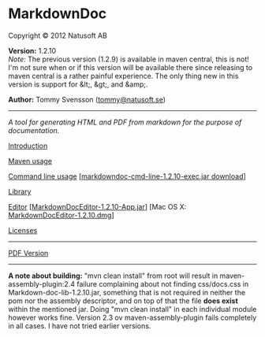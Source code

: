 # MarkdownDoc

Copyright © 2012 Natusoft AB

__Version:__ 1.2.10  
_Note:_ The previous version (1.2.9) is available in maven central, this is not! I'm not sure when or if this version will be available there since releasing to maven central is a rather painful experience. The only thing new in this version is support for &amp;lt;, &amp;gt;, and &amp;amp;.

__Author:__ Tommy Svensson (tommy@natusoft.se)

----

_A tool for generating HTML and PDF from markdown for the purpose of documentation._

[Introduction](https://github.com/tombensve/MarkdownDoc/blob/master/Docs/MarkdownDoc.md)

[Maven usage](https://github.com/tombensve/MarkdownDoc/blob/master/MavenPlugin/docs/MarkdownDoc-Maven-Plugin.md)

[Command line usage](https://github.com/tombensve/MarkdownDoc/blob/master/CommandLine/docs/MarkdownDoc-CommandLine.md) \[[markdowndoc-cmd-line-1.2.10-exec.jar download](http://download.natusoft.se/tools/markdowndoc-cmd-line-1.2.10-exec.jar)\] 

[Library](https://github.com/tombensve/MarkdownDoc/blob/master/Library/docs/MarkdownDoc-Library.md)

[Editor](https://github.com/tombensve/MarkdownDoc/blob/master/Editor/docs/MarkdownDoc-Editor.md) \[[MarkdownDocEditor-1.2.10-App.jar](http://download.natusoft.se/tools/MarkdownDocEditor-1.2.10-App.jar)\] \[Mac OS X: [MarkdownDocEditor-1.2.10.dmg](http://download.natusoft.se/tools/MarkdownDocEditor-1.2.10.dmg)\]

[Licenses](https://github.com/tombensve/MarkdownDoc/blob/master/Docs/licenses.md)

----

[PDF Version](https://github.com/tombensve/MarkdownDoc/blob/master/Docs/MarkdownDoc-User-Guide.pdf)

----

__A note about building:__ "mvn clean install" from root will result in maven-assembly-plugin:2.4 failure complaining about not finding css/docs.css in Markdown-doc-lib-1.2.10.jar, something that is not required in neither the pom nor the assembly descriptor, and on top of that the file __does exist__ within the mentioned jar. Doing "mvn clean install" in each individual module however works fine. Version 2.3 ov maven-assembly-plugin fails completely in all cases. I have not tried earlier versions.
